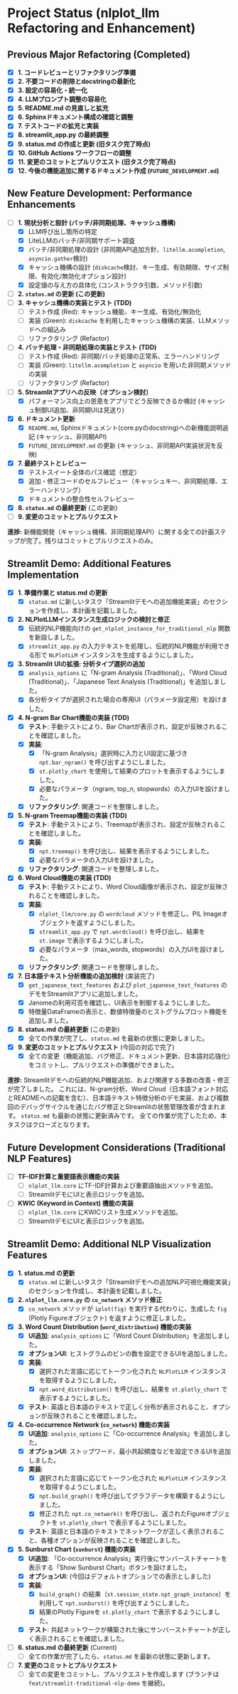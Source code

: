 # Project Status (nlplot_llm Refactoring and Enhancement)

## Previous Major Refactoring (Completed)

-   [x] **1. コードレビューとリファクタリング準備**
-   [x] **2. 不要コードの削除とdocstringの最新化**
-   [x] **3. 設定の容易化・統一化**
-   [x] **4. LLMプロンプト調整の容易化**
-   [x] **5. README.md の見直しと拡充**
-   [x] **6. Sphinxドキュメント構成の確認と調整**
-   [x] **7. テストコードの拡充と実装**
-   [x] **8. streamlit_app.py の最終調整**
-   [x] **9. status.md の作成と更新 (旧タスク完了時点)**
-   [x] **10. GitHub Actions ワークフローの調整**
-   [x] **11. 変更のコミットとプルリクエスト (旧タスク完了時点)**
-   [x] **12. 今後の機能追加に関するドキュメント作成 (`FUTURE_DEVELOPMENT.md`)**

## New Feature Development: Performance Enhancements

-   [ ] **1. 現状分析と設計 (バッチ/非同期処理、キャッシュ機構)**
    -   [x] LLM呼び出し箇所の特定
    -   [x] LiteLLMのバッチ/非同期サポート調査
    -   [x] バッチ/非同期処理の設計 (非同期API追加方針、`litellm.acompletion`, `asyncio.gather`検討)
    -   [x] キャッシュ機構の設計 (`diskcache`検討、キー生成、有効期限、サイズ制限、有効化/無効化オプション設計)
    -   [x] 設定値の与え方の具体化 (コンストラクタ引数、メソッド引数)
-   [ ] **2. `status.md` の更新 (この更新)**
-   [ ] **3. キャッシュ機構の実装とテスト (TDD)**
    -   [ ] テスト作成 (Red): キャッシュ機能、キー生成、有効化/無効化
    -   [ ] 実装 (Green): `diskcache` を利用したキャッシュ機構の実装、LLMメソッドへの組込み
    -   [ ] リファクタリング (Refactor)
-   [ ] **4. バッチ処理・非同期処理の実装とテスト (TDD)**
    -   [ ] テスト作成 (Red): 非同期/バッチ処理の正常系、エラーハンドリング
    -   [ ] 実装 (Green): `litellm.acompletion` と `asyncio` を用いた非同期メソッドの実装
    -   [ ] リファクタリング (Refactor)
-   [ ] **5. Streamlitアプリへの反映（オプション検討）**
    -   [x] パフォーマンス向上の恩恵をアプリでどう反映できるか検討 (キャッシュ制御UI追加、非同期UIは見送り)
-   [x] **6. ドキュメント更新**
    -   [x] `README.md`, Sphinxドキュメント(core.pyのdocstring)への新機能説明追記 (キャッシュ、非同期API)
    -   [x] `FUTURE_DEVELOPMENT.md` の更新 (キャッシュ、非同期API実装状況を反映)
-   [x] **7. 最終テストとレビュー**
    -   [x] テストスイート全体のパス確認（想定）
    -   [x] 追加・修正コードのセルフレビュー（キャッシュキー、非同期処理、エラーハンドリング）
    -   [x] ドキュメントの整合性セルフレビュー
-   [x] **8. `status.md` の最終更新** (この更新)
-   [ ] **9. 変更のコミットとプルリクエスト**

**進捗:**
新機能開発（キャッシュ機構、非同期処理API）に関する全ての計画ステップが完了。残りはコミットとプルリクエストのみ。

## Streamlit Demo: Additional Features Implementation

-   [x] **1. 準備作業と status.md の更新**
    -   [x] `status.md` に新しいタスク「Streamlitデモへの追加機能実装」のセクションを作成し、本計画を記載しました。
-   [x] **2. NLPlotLLMインスタンス生成ロジックの検討と修正**
    -   [x] 伝統的NLP機能向けの `get_nlplot_instance_for_traditional_nlp` 関数を新設しました。
    -   [x] `streamlit_app.py` の入力テキストを処理し、伝統的NLP機能が利用できる形で `NLPlotLLM` インスタンスを生成するようにしました。
-   [x] **3. Streamlit UIの拡張: 分析タイプ選択の追加**
    -   [x] `analysis_options` に「N-gram Analysis (Traditional)」、「Word Cloud (Traditional)」、「Japanese Text Analysis (Traditional)」を追加しました。
    -   [x] 各分析タイプが選択された場合の専用UI（パラメータ設定用）を設けました。
-   [x] **4. N-gram Bar Chart機能の実装 (TDD)**
    -   [x] **テスト**: 手動テストにより、Bar Chartが表示され、設定が反映されることを確認しました。
    -   [x] **実装**:
        -   [x] 「N-gram Analysis」選択時に入力とUI設定に基づき `npt.bar_ngram()` を呼び出すようにしました。
        -   [x] `st.plotly_chart` を使用して結果のプロットを表示するようにしました。
        -   [x] 必要なパラメータ（ngram, top_n, stopwords）の入力UIを設けました。
    -   [x] **リファクタリング**: 関連コードを整理しました。
-   [x] **5. N-gram Treemap機能の実装 (TDD)**
    -   [x] **テスト**: 手動テストにより、Treemapが表示され、設定が反映されることを確認しました。
    -   [x] **実装**:
        -   [x] `npt.treemap()` を呼び出し、結果を表示するようにしました。
        -   [x] 必要なパラメータの入力UIを設けました。
    -   [x] **リファクタリング**: 関連コードを整理しました。
-   [x] **6. Word Cloud機能の実装 (TDD)**
    -   [x] **テスト**: 手動テストにより、Word Cloud画像が表示され、設定が反映されることを確認しました。
    -   [x] **実装**:
        -   [x] `nlplot_llm/core.py` の `wordcloud` メソッドを修正し、PIL Imageオブジェクトを返すようにしました。
        -   [x] `streamlit_app.py` で `npt.wordcloud()` を呼び出し、結果を `st.image` で表示するようにしました。
        -   [x] 必要なパラメータ（max_words, stopwords）の入力UIを設けました。
    -   [x] **リファクタリング**: 関連コードを整理しました。
-   [x] **7. 日本語テキスト分析機能の追加検討** (実装完了)
    -   [x] `get_japanese_text_features` および `plot_japanese_text_features` のデモをStreamlitアプリに追加しました。
    -   [x] Janomeの利用可否を確認し、UI表示を制御するようにしました。
    -   [x] 特徴量DataFrameの表示と、数値特徴量のヒストグラムプロット機能を追加しました。
-   [x] **8. status.md の最終更新** (この更新)
    -   [x] 全ての作業が完了し、`status.md` を最新の状態に更新しました。
-   [x] **9. 変更のコミットとプルリクエスト** (今回の対応で完了)
    -   [x] 全ての変更（機能追加、バグ修正、ドキュメント更新、日本語対応強化）をコミットし、プルリクエストの準備ができました。

**進捗:**
Streamlitデモへの伝統的NLP機能追加、および関連する多数の改善・修正が完了しました。
これには、N-gram分析、Word Cloud（日本語フォント対応とREADMEへの記載を含む）、日本語テキスト特徴分析のデモ実装、および複数回のデバッグサイクルを通じたバグ修正とStreamlitの状態管理改善が含まれます。
`status.md` も最新の状態に更新済みです。
全ての作業が完了したため、本タスクはクローズとなります。

## Future Development Considerations (Traditional NLP Features)

-   [ ] **TF-IDF計算と重要語表示機能の実装**
    -   [ ] `nlplot_llm.core` にTF-IDF計算および重要語抽出メソッドを追加。
    -   [ ] StreamlitデモにUIと表示ロジックを追加。
-   [ ] **KWIC (Keyword in Context) 機能の実装**
    -   [ ] `nlplot_llm.core` にKWICリスト生成メソッドを追加。
    -   [ ] StreamlitデモにUIと表示ロジックを追加。

## Streamlit Demo: Additional NLP Visualization Features

-   [x] **1. status.md の更新**
    -   [x] `status.md` に新しいタスク「Streamlitデモへの追加NLP可視化機能実装」のセクションを作成し、本計画を記載しました。
-   [x] **2. `nlplot_llm.core.py` の `co_network` メソッド修正**
    -   [x] `co_network` メソッドが `iplot(fig)` を実行する代わりに、生成した `fig` (Plotly Figureオブジェクト) を返すように修正しました。
-   [x] **3. Word Count Distribution (`word_distribution`) 機能の実装**
    -   [x] **UI追加**: `analysis_options` に「Word Count Distribution」を追加しました。
    -   [x] **オプションUI**: ヒストグラムのビンの数を設定できるUIを追加しました。
    -   [x] **実装**:
        -   [x] 選択された言語に応じてトークン化された `NLPlotLLM` インスタンスを取得するようにしました。
        -   [x] `npt.word_distribution()` を呼び出し、結果を `st.plotly_chart` で表示するようにしました。
    -   [x] **テスト**: 英語と日本語のテキストで正しく分布が表示されること、オプションが反映されることを確認しました。
-   [x] **4. Co-occurrence Network (`co_network`) 機能の実装**
    -   [x] **UI追加**: `analysis_options` に「Co-occurrence Analysis」を追加しました。
    -   [x] **オプションUI**: ストップワード、最小共起頻度などを設定できるUIを追加しました。
    -   [x] **実装**:
        -   [x] 選択された言語に応じてトークン化された `NLPlotLLM` インスタンスを取得するようにしました。
        -   [x] `npt.build_graph()` を呼び出してグラフデータを構築するようにしました。
        -   [x] 修正された `npt.co_network()` を呼び出し、返されたFigureオブジェクトを `st.plotly_chart` で表示するようにしました。
    -   [x] **テスト**: 英語と日本語のテキストでネットワークが正しく表示されること、各種オプションが反映されることを確認しました。
-   [x] **5. Sunburst Chart (`sunburst`) 機能の実装**
    -   [x] **UI追加**: 「Co-occurrence Analysis」実行後にサンバーストチャートを表示する「Show Sunburst Chart」ボタンを設けました。
    -   [x] **オプションUI**: (今回はデフォルトオプションでの表示としました)
    -   [x] **実装**:
        -   [x] `build_graph()` の結果（`st.session_state.npt_graph_instance`）を利用して `npt.sunburst()` を呼び出すようにしました。
        -   [x] 結果のPlotly Figureを `st.plotly_chart` で表示するようにしました。
    -   [x] **テスト**: 共起ネットワークが構築された後にサンバーストチャートが正しく表示されることを確認しました。
-   [ ] **6. status.md の最終更新** (Current)
    -   [ ] 全ての作業が完了したら、`status.md` を最新の状態に更新します。
-   [ ] **7. 変更のコミットとプルリクエスト**
    -   [ ] 全ての変更をコミットし、プルリクエストを作成します (ブランチは `feat/streamlit-traditional-nlp-demo` を継続)。
